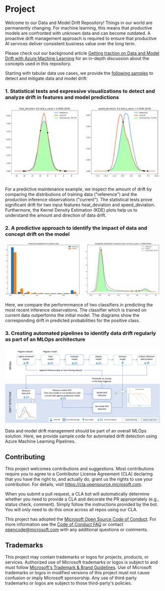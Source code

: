 # Project

Welcome to our Data and Model Drift Repository! Things in our world are permanently changing. For machine learning, this means that productive models are confronted with unknown data and can become outdated. A proactive drift management approach is required to ensure that productive AI services deliver consistent business value over the long term.

Please check out our background article [Getting traction on Data and Model Drift with Azure Machine Learning](https://medium.com/p/ebd240176b8b/edit) for an in-depth discussion about the concepts used in this repository.

Starting with tabular data use cases, we provide the [following samples](tabular-data/DATA_MODEL_DRIFT.ipynb) to detect and mitigate data and model drift:

### 1. Statistical tests and expressive visualizations to detect and analyze drift in features and model predictions

<img src="media/data-drift-kde-short.png" alt="KDE intersections to identify data drift" width="800"/>

For a predictive maintenance example, we inspect the amount of drift by comparing the distributions of training data ("reference") and the production inference observations ("current"). The statistical tests prove significant drift for two input features heat_deviation and speed_deviation. Furthermore, the Kernel Density Estimation (KDE) plots help us to understand the amount and direction of data drift. 

### 2. A predictive approach to identify the impact of data and concept drift on the model

<img src="media/probas-combined.png" alt="Model drift impact on predicted class probabilities" width="800"/>

Here, we compare the performrmance of two classifiers in predicting the most recent inference observations. The classifier which is trained on current data outperforms the initial model. The diagrams show the corresponding drift in predicted probabilities for the positive class.

### 3. Creating automated pipelines to identify data drift regularly as part of an MLOps architecture

<img src="media/evergreen-mlops.png" alt="MLOps architecture for evergreen models" width="800"/>

Data and model drift management should be part of an overall MLOps solution. Here, we provide sample code for automated drift detection using Azure Machine Learning Pipelines.

## Contributing

This project welcomes contributions and suggestions.  Most contributions require you to agree to a
Contributor License Agreement (CLA) declaring that you have the right to, and actually do, grant us
the rights to use your contribution. For details, visit https://cla.opensource.microsoft.com.

When you submit a pull request, a CLA bot will automatically determine whether you need to provide
a CLA and decorate the PR appropriately (e.g., status check, comment). Simply follow the instructions
provided by the bot. You will only need to do this once across all repos using our CLA.

This project has adopted the [Microsoft Open Source Code of Conduct](https://opensource.microsoft.com/codeofconduct/).
For more information see the [Code of Conduct FAQ](https://opensource.microsoft.com/codeofconduct/faq/) or
contact [opencode@microsoft.com](mailto:opencode@microsoft.com) with any additional questions or comments.

## Trademarks

This project may contain trademarks or logos for projects, products, or services. Authorized use of Microsoft 
trademarks or logos is subject to and must follow 
[Microsoft's Trademark & Brand Guidelines](https://www.microsoft.com/en-us/legal/intellectualproperty/trademarks/usage/general).
Use of Microsoft trademarks or logos in modified versions of this project must not cause confusion or imply Microsoft sponsorship.
Any use of third-party trademarks or logos are subject to those third-party's policies.
